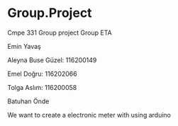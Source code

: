 # Group.Project
Cmpe 331 Group project Group ETA

Emin Yavaş

Aleyna Buse Güzel: 116200149

Emel Doğru: 116202066

Tolga Aslım: 116200058

Batuhan Önde

We want to create a electronic meter with using arduino
